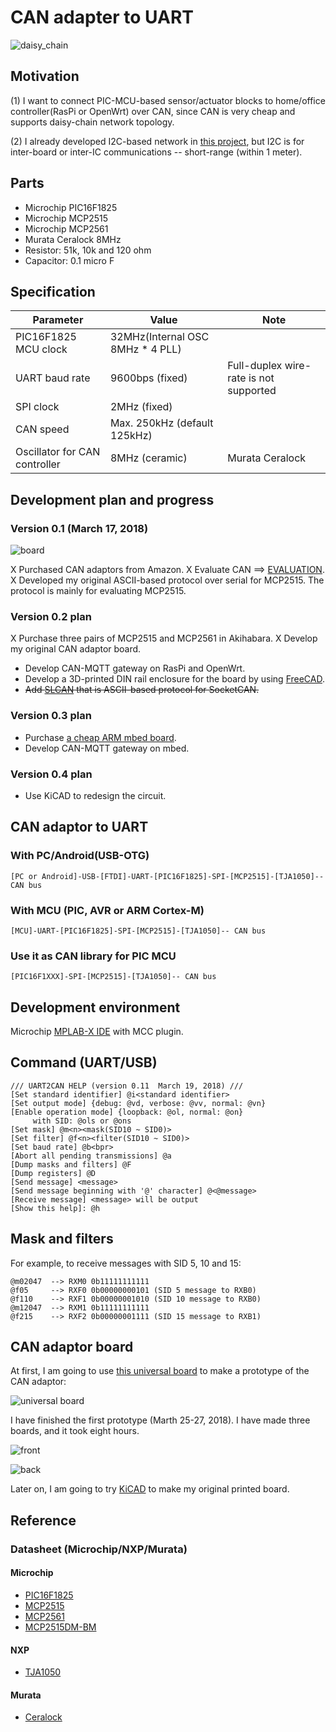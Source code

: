 # CAN adapter to UART

![daisy_chain](./doc/daisy_chain.jpg)

## Motivation

(1) I want to connect PIC-MCU-based sensor/actuator blocks to home/office controller(RasPi or OpenWrt) over CAN, since CAN is very cheap and supports daisy-chain network topology.

(2) I already developed I2C-based network in [this project](https://github.com/araobp/sensor-network), but I2C is for inter-board or inter-IC communications -- short-range (within 1 meter).

## Parts

- Microchip PIC16F1825
- Microchip MCP2515
- Microchip MCP2561
- Murata Ceralock 8MHz
- Resistor: 51k, 10k and 120 ohm
- Capacitor: 0.1 micro F

## Specification

|Parameter           |Value                       |Note
|--------------------|----------------------------|---------------------------|
|PIC16F1825 MCU clock|32MHz(Internal OSC 8MHz * 4 PLL)                        |
|UART baud rate      |9600bps (fixed)             |Full-duplex wire-rate is not supported|
|SPI clock           |2MHz (fixed)                |                           |
|CAN speed           |Max. 250kHz (default 125kHz)|                           |
|Oscillator for CAN controller|8MHz (ceramic)     |Murata Ceralock            |

## Development plan and progress

### Version 0.1 (March 17, 2018)

![board](./doc/board.jpg)

X Purchased CAN adaptors from Amazon.
X Evaluate CAN ==> [EVALUATION](./doc/EVALUATION.md).
X Developed my original ASCII-based protocol over serial for MCP2515. The protocol is mainly for evaluating MCP2515.

### Version 0.2 plan

X Purchase three pairs of MCP2515 and MCP2561 in Akihabara.
X Develop my original CAN adaptor board.
- Develop CAN-MQTT gateway on RasPi and OpenWrt.
- Develop a 3D-printed DIN rail enclosure for the board by using [FreeCAD](https://www.freecadweb.org/).
- ~~Add [SLCAN](https://elixir.bootlin.com/linux/v3.4/source/drivers/net/can/slcan.c) that is ASCII-based protocol for SocketCAN.~~

### Version 0.3 plan

- Purchase [a cheap ARM mbed board](http://akizukidenshi.com/catalog/g/gK-12144/).
- Develop CAN-MQTT gateway on mbed.

### Version 0.4 plan

- Use KiCAD to redesign the circuit.

## CAN adaptor to UART

### With PC/Android(USB-OTG)

```
[PC or Android]-USB-[FTDI]-UART-[PIC16F1825]-SPI-[MCP2515]-[TJA1050]-- CAN bus

```
### With MCU (PIC, AVR or ARM Cortex-M)

```
[MCU]-UART-[PIC16F1825]-SPI-[MCP2515]-[TJA1050]-- CAN bus
```

### Use it as CAN library for PIC MCU

```
[PIC16F1XXX]-SPI-[MCP2515]-[TJA1050]-- CAN bus                   
```

## Development environment

Microchip [MPLAB-X IDE](http://www.microchip.com/mplab/mplab-x-ide) with MCC plugin.

## Command (UART/USB)

```
/// UART2CAN HELP (version 0.11  March 19, 2018) ///
[Set standard identifier] @i<standard identifier>
[Set output mode] {debug: @vd, verbose: @vv, normal: @vn}
[Enable operation mode] {loopback: @ol, normal: @on}
     with SID: @ols or @ons
[Set mask] @m<n><mask(SID10 ~ SID0)>
[Set filter] @f<n><filter(SID10 ~ SID0)>
[Set baud rate] @b<bpr>
[Abort all pending transmissions] @a
[Dump masks and filters] @F
[Dump registers] @D
[Send message] <message>
[Send message beginning with '@' character] @<@message>
[Receive message] <message> will be output
[Show this help]: @h
```

## Mask and filters

For example, to receive messages with SID 5, 10 and 15:
```
@m02047  --> RXM0 0b11111111111
@f05     --> RXF0 0b00000000101 (SID 5 message to RXB0)
@f110    --> RXF1 0b00000001010 (SID 10 message to RXB0)
@m12047  --> RXM1 0b11111111111
@f215    --> RXF2 0b00000001111 (SID 15 message to RXB1)
```

## CAN adaptor board

At first, I am going to use [this universal board](http://akizukidenshi.com/catalog/g/gP-08241/) to make a prototype of the CAN adaptor:

![universal board](./doc/universal_board.jpg)

I have finished the first prototype (Marth 25-27, 2018). I have made three boards, and it took eight hours.

![front](./doc/universal_board_front.jpg)

![back](./doc/universal_board_back.jpg)

Later on, I am going to try [KiCAD](http://kicad-pcb.org/) to make my original printed board.

## Reference

### Datasheet (Microchip/NXP/Murata)

#### Microchip
- [PIC16F1825](http://ww1.microchip.com/downloads/en/DeviceDoc/41440A.pdf)
- [MCP2515](http://ww1.microchip.com/downloads/en/DeviceDoc/21801d.pdf)
- [MCP2561](http://ww1.microchip.com/downloads/en/DeviceDoc/20005167C.pdf)
- [MCP2515DM-BM](http://www.microchip.com/Developmenttools/ProductDetails.aspx?PartNO=MCP2515DM-BM)

#### NXP
- [TJA1050](https://www.nxp.com/docs/en/data-sheet/TJA1050.pdf)

#### Murata
- [Ceralock](https://www.murata.com/~/media/webrenewal/support/library/catalog/products/timingdevice/ceralock/p17e.ashx)

